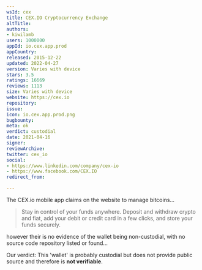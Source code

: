 ```yaml
---
wsId: cex
title: CEX.IO Cryptocurrency Exchange
altTitle: 
authors:
- kiwilamb
users: 1000000
appId: io.cex.app.prod
appCountry: 
released: 2015-12-22
updated: 2022-04-27
version: Varies with device
stars: 3.5
ratings: 16669
reviews: 1113
size: Varies with device
website: https://cex.io
repository: 
issue: 
icon: io.cex.app.prod.png
bugbounty: 
meta: ok
verdict: custodial
date: 2021-04-16
signer: 
reviewArchive: 
twitter: cex_io
social:
- https://www.linkedin.com/company/cex-io
- https://www.facebook.com/CEX.IO
redirect_from: 

---
```


The CEX.io mobile app claims on the website to manage bitcoins...

> Stay in control of your funds anywhere. Deposit and withdraw crypto and fiat, add your debit or credit card in a few clicks, and store your funds securely.

however their is no evidence of the wallet being non-custodial, with no source code repository listed or found...

Our verdict: This 'wallet' is probably custodial but does not provide public source and therefore is **not verifiable**.
